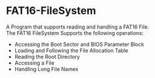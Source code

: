 # FAT16-FileSystem
A Program that supports reading and handling a FAT16 File. <br/>
The FAT16 FileSystem Supports the following operations:

* Accessing the Boot Sector and BIOS Parameter Block
* Loading and Following the File Allocation Table
* Reading the Root Directory 
* Accessing a File
* Handling Long File Names
